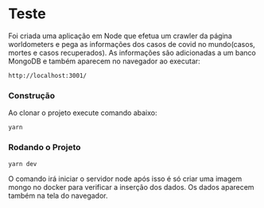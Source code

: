 # Teste

Foi criada uma aplicação em Node que efetua um crawler da página worldometers e pega as informações dos casos de covid no mundo(casos, mortes e casos recuperados). As informações são adicionadas a um banco MongoDB e também aparecem no navegador ao executar:

```shell
http://localhost:3001/
```

### Construção

Ao clonar o projeto execute comando abaixo:

```shell
yarn
```

### Rodando o Projeto


```shell
yarn dev
```

O comando irá iniciar o servidor node após isso é só criar uma imagem mongo no docker para verificar a inserção dos dados. Os dados aparecem também na tela do navegador.

